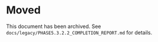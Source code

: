 # Moved

This document has been archived. See `docs/legacy/PHASE5.3.2.2_COMPLETION_REPORT.md` for details.
